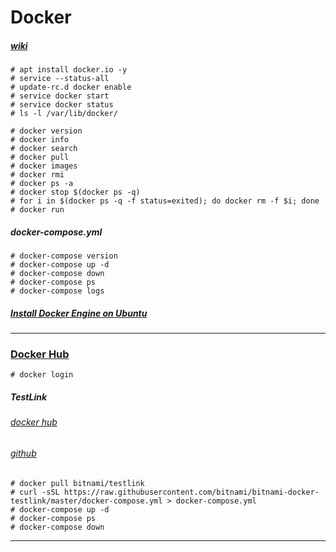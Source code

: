 ﻿Docker
===


##### [wiki](https://zh.wikipedia.org/wiki/Docker)
```
# apt install docker.io -y
# service --status-all
# update-rc.d docker enable
# service docker start
# service docker status
# ls -l /var/lib/docker/

# docker version
# docker info
# docker search
# docker pull
# docker images
# docker rmi
# docker ps -a
# docker stop $(docker ps -q)
# for i in $(docker ps -q -f status=exited); do docker rm -f $i; done
# docker run
```
##### docker-compose.yml
```
# docker-compose version
# docker-compose up -d
# docker-compose down
# docker-compose ps
# docker-compose logs
```
##### [Install Docker Engine on Ubuntu](https://docs.docker.com/engine/install/ubuntu/)
---

### [Docker Hub](https://hub.docker.com/)
```
# docker login
```
##### TestLink
###### [docker hub](https://hub.docker.com/r/bitnami/testlink/)
###### [github](https://github.com/bitnami/bitnami-docker-testlink)
```
# docker pull bitnami/testlink
# curl -sSL https://raw.githubusercontent.com/bitnami/bitnami-docker-testlink/master/docker-compose.yml > docker-compose.yml
# docker-compose up -d
# docker-compose ps
# docker-compose down
```
---
